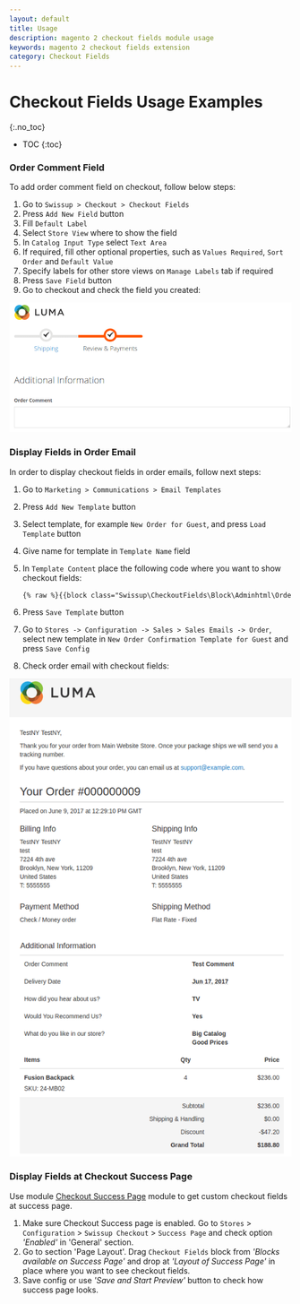 ```yaml
---
layout: default
title: Usage
description: magento 2 checkout fields module usage
keywords: magento 2 checkout fields extension
category: Checkout Fields
---
```


# Checkout Fields Usage Examples

{:.no_toc}

* TOC
{:toc}

### Order Comment Field

To add order comment field on checkout, follow below steps:

 1. Go to `Swissup > Checkout > Checkout Fields`
 2. Press `Add New Field` button
 3. Fill `Default Label`
 4. Select `Store View` where to show the field
 5. In `Catalog Input Type` select `Text Area`
 6. If required, fill other optional properties, such as `Values Required`, `Sort Order` and `Default Value`
 7. Specify labels for other store views on `Manage Labels` tab if required
 8. Press `Save Field` button
 9. Go to checkout and check the field you created:

![Order Comment Field](/images/m2/checkout-fields/order-comment.png)

### Display Fields in Order Email

In order to display checkout fields in order emails, follow next steps:

 1. Go to `Marketing > Communications > Email Templates`
 2. Press `Add New Template` button
 3. Select template, for example `New Order for Guest`, and press `Load Template` button
 4. Give name for template in `Template Name` field
 5. In `Template Content` place the following code where you want to show checkout fields:

    ```txt
    {% raw %}{{block class="Swissup\CheckoutFields\Block\Adminhtml\Order\View\Fields" area="frontend" template="Swissup_CheckoutFields::email/order/fields.phtml" order=$order}}{% endraw %}
    ```

 6. Press `Save Template` button
 7. Go to `Stores -> Configuration -> Sales > Sales Emails -> Order`, select new template in
    `New Order Confirmation Template for Guest` and press `Save Config`
 8. Check order email with checkout fields:

![Fields in Order Email](/images/m2/checkout-fields/fields-order-email.png)

### Display Fields at Checkout Success Page

Use module [Checkout Success Page](/m2/extensions/checkout-success/) module to get custom checkout fields at success page.

 1. Make sure Checkout Success page is enabled. Go to `Stores` > `Configuration` > `Swissup Checkout` > `Success Page` and check option _'Enabled'_ in 'General' section.
 2. Go to section 'Page Layout'. Drag `Checkout Fields` block from _'Blocks available on Success Page'_ and drop at _'Layout of Success Page'_ in place where you want to see checkout fields.
 3. Save config or use _'Save and Start Preview'_ button to check how success page looks.
